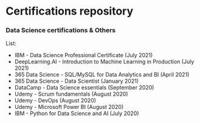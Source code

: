 # Certifications repository
### Data Science certifications & Others

List:

- IBM - Data Science Professional Certificate (July 2021)
- DeepLearning.AI - Introduction to Machine Learning in Production (July 2021)
- 365 Data Science - SQL/MySQL for Data Analytics and BI (April 2021)
- 365 Data Science - Data Scientist (January 2021)
- DataCamp - Data Science essentials (September 2020)
- Udemy - Scrum fundamentals (August 2020)
- Udemy - DevOps (August 2020)
- Udemy - Microsoft Power BI (August 2020)
- IBM - Python for Data Science and AI (July 2020)
